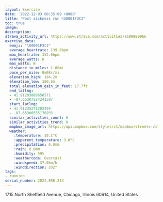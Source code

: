 ```yaml
---
layout: Exercise
date: '2022-12-03 00:35:09 +0000'
title: "Post sickness run \U0001F3C3"
toc: true
image:
description:
strava_activity_url: https://www.strava.com/activities/8199889966
exercise_data:
  emoji: "\U0001F3C3"
  average_heartrate: 139.8bpm
  max_heartrate: 152.0bpm
  average_watts: W
  max_watts: W
  distance_in_miles: 1.08mi
  pace_per_mile: 8m08s/mi
  elevation_high: 184.2m
  elevation_low: 180.8m
  total_elevation_gain_in_feet: 17.7ft
  end_latlng:
  - 41.91293089650571
  - -87.65307524241507
  start_latlng:
  - 41.91235271282494
  - -87.65306535176933
  similar_activities_count: 6
  similar_activities_trend: 0
  mapbox_image_url: https://api.mapbox.com/styles/v1/mapbox/streets-v11/static/path-5+787af2-1.0(%7Bly~Flw~uO_%40Ak%40Dc%40%3FyAA%5D%3F_%40DqKJ%5D%3FIGCS%3FgCBa%40FOz%40G~EC~IK),pin-s-s+e5b22e(-87.65319,41.91454),pin-s-f+89ae00(-87.65209999999998,41.91485)/auto/800x800?access_token=pk.eyJ1Ijoiam9zaGJlY2ttYW4iLCJhIjoiY205eWR2aDd1MWZ6djJrbXc4a3M0bWZleiJ9.XiG9OWkNcZk2QzjJbxLB4A
  weather:
    :temperature: 10.1°C
    :apparent_temperature: 3.0°C
    :precipitation: 0.0mm
    :rain: 0.0mm
    :humidity: 59%
    :weathercode: Overcast
    :windspeed: 37.0km/h
    :winddirection: 202°
tags:
- running
serial_number: 2022.ERE.214
---
```

1715 North Sheffield Avenue, Chicago, Illinois 60614, United States
